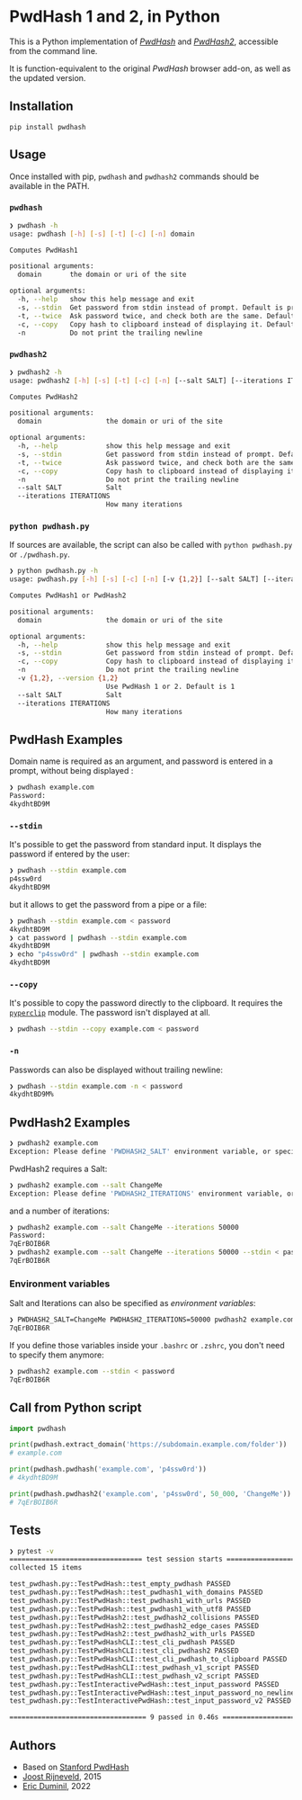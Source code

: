 # PwdHash 1 and 2, in Python

This is a Python implementation of [*PwdHash*](http://pwdhash.com/) and [*PwdHash2*](https://gwuk.github.io/PwdHash2/), accessible from the command line.

It is function-equivalent to the original *PwdHash* browser add-on, as well as the updated version.

## Installation

`pip install pwdhash`

## Usage

Once installed with pip, `pwdhash` and `pwdhash2` commands should be available in the PATH.

### `pwdhash`

```bash
❯ pwdhash -h
usage: pwdhash [-h] [-s] [-t] [-c] [-n] domain

Computes PwdHash1

positional arguments:
  domain       the domain or uri of the site

optional arguments:
  -h, --help   show this help message and exit
  -s, --stdin  Get password from stdin instead of prompt. Default is prompt
  -t, --twice  Ask password twice, and check both are the same. Default is once
  -c, --copy   Copy hash to clipboard instead of displaying it. Default is display
  -n           Do not print the trailing newline
```
### `pwdhash2`

```bash
❯ pwdhash2 -h
usage: pwdhash2 [-h] [-s] [-t] [-c] [-n] [--salt SALT] [--iterations ITERATIONS] domain

Computes PwdHash2

positional arguments:
  domain                the domain or uri of the site

optional arguments:
  -h, --help            show this help message and exit
  -s, --stdin           Get password from stdin instead of prompt. Default is prompt
  -t, --twice           Ask password twice, and check both are the same. Default is once
  -c, --copy            Copy hash to clipboard instead of displaying it. Default is display
  -n                    Do not print the trailing newline
  --salt SALT           Salt
  --iterations ITERATIONS
                        How many iterations
```

### `python pwdhash.py`

If sources are available, the script can also be called with `python pwdhash.py` or `./pwdhash.py`.

```bash
❯ python pwdhash.py -h
usage: pwdhash.py [-h] [-s] [-c] [-n] [-v {1,2}] [--salt SALT] [--iterations ITERATIONS] domain

Computes PwdHash1 or PwdHash2

positional arguments:
  domain                the domain or uri of the site

optional arguments:
  -h, --help            show this help message and exit
  -s, --stdin           Get password from stdin instead of prompt. Default is prompt
  -c, --copy            Copy hash to clipboard instead of displaying it. Default is display
  -n                    Do not print the trailing newline
  -v {1,2}, --version {1,2}
                        Use PwdHash 1 or 2. Default is 1
  --salt SALT           Salt
  --iterations ITERATIONS
                        How many iterations
```

## PwdHash Examples

Domain name is required as an argument, and password is entered in a prompt, without being displayed :

```bash
❯ pwdhash example.com
Password: 
4kydhtBD9M
```

###  `--stdin`

It's possible to get the password from standard input. It displays the password if entered by the user:

```bash
❯ pwdhash --stdin example.com
p4ssw0rd
4kydhtBD9M
```

but it allows to get the password from a pipe or a file:

```bash
❯ pwdhash --stdin example.com < password
4kydhtBD9M
❯ cat password | pwdhash --stdin example.com
4kydhtBD9M
❯ echo "p4ssw0rd" | pwdhash --stdin example.com
4kydhtBD9M
```

###  `--copy`

It's possible to copy the password directly to the clipboard. It requires the [`pyperclip`](https://pypi.org/project/pyperclip/) module. The password isn't displayed at all.

```bash
❯ pwdhash --stdin --copy example.com < password
```

### `-n`

Passwords can also be displayed without trailing newline:

```bash
❯ pwdhash --stdin example.com -n < password
4kydhtBD9M%
```

## PwdHash2 Examples

```bash
❯ pwdhash2 example.com
Exception: Please define 'PWDHASH2_SALT' environment variable, or specify --salt.
```
PwdHash2 requires a Salt:

```bash
❯ pwdhash2 example.com --salt ChangeMe
Exception: Please define 'PWDHASH2_ITERATIONS' environment variable, or specify --iterations.
```
and a number of iterations:
```bash
❯ pwdhash2 example.com --salt ChangeMe --iterations 50000
Password:
7qErBOIB6R
❯ pwdhash2 example.com --salt ChangeMe --iterations 50000 --stdin < password
7qErBOIB6R
```

### Environment variables

Salt and Iterations can also be specified as *environment variables*:

```bash
❯ PWDHASH2_SALT=ChangeMe PWDHASH2_ITERATIONS=50000 pwdhash2 example.com --stdin < password
7qErBOIB6R
```

If you define those variables inside your `.bashrc` or `.zshrc`, you don't need to specify them anymore:

```bash
❯ pwdhash2 example.com --stdin < password
7qErBOIB6R
```

## Call from Python script

```python
import pwdhash

print(pwdhash.extract_domain('https://subdomain.example.com/folder'))
# example.com

print(pwdhash.pwdhash('example.com', 'p4ssw0rd'))
# 4kydhtBD9M

print(pwdhash.pwdhash2('example.com', 'p4ssw0rd', 50_000, 'ChangeMe'))
# 7qErBOIB6R
```

## Tests

```bash
❯ pytest -v
================================= test session starts ==================================
collected 15 items

test_pwdhash.py::TestPwdHash::test_empty_pwdhash PASSED                                        [  6%]
test_pwdhash.py::TestPwdHash::test_pwdhash1_with_domains PASSED                                [ 13%]
test_pwdhash.py::TestPwdHash::test_pwdhash1_with_urls PASSED                                   [ 20%]
test_pwdhash.py::TestPwdHash::test_pwdhash1_with_utf8 PASSED                                   [ 26%]
test_pwdhash.py::TestPwdHash2::test_pwdhash2_collisions PASSED                                 [ 33%]
test_pwdhash.py::TestPwdHash2::test_pwdhash2_edge_cases PASSED                                 [ 40%]
test_pwdhash.py::TestPwdHash2::test_pwdhash2_with_urls PASSED                                  [ 46%]
test_pwdhash.py::TestPwdHashCLI::test_cli_pwdhash PASSED                                       [ 53%]
test_pwdhash.py::TestPwdHashCLI::test_cli_pwdhash2 PASSED                                      [ 60%]
test_pwdhash.py::TestPwdHashCLI::test_cli_pwdhash_to_clipboard PASSED                          [ 66%]
test_pwdhash.py::TestPwdHashCLI::test_pwdhash_v1_script PASSED                                 [ 73%]
test_pwdhash.py::TestPwdHashCLI::test_pwdhash_v2_script PASSED                                 [ 80%]
test_pwdhash.py::TestInteractivePwdHash::test_input_password PASSED                            [ 86%]
test_pwdhash.py::TestInteractivePwdHash::test_input_password_no_newline PASSED                 [ 93%]
test_pwdhash.py::TestInteractivePwdHash::test_input_password_v2 PASSED                         [100%]

================================== 9 passed in 0.46s ===================================
```


## Authors

* Based on [Stanford PwdHash](https://pwdhash.github.io/website/)
* [Joost Rijneveld](https://github.com/joostrijneveld), 2015
* [Eric Duminil](https://github.com/EricDuminil), 2022
